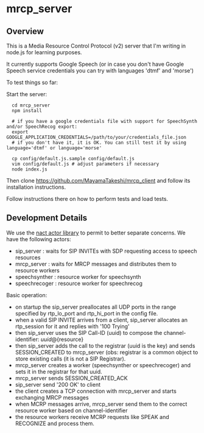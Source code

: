# mrcp_server

## Overview

This is a Media Resource Control Protocol (v2) server that I'm writing in node.js for learning purposes.

It currently supports Google Speech (or in case you don't have Google Speech service credentials you can try with languages 'dtmf' and 'morse')

To test things so far:

Start the server:

```
  cd mrcp_server
  npm install

  # if you have a google credentials file with support for SpeechSynth and/or SpeechRecog export:
  export GOOGLE_APPLICATION_CREDENTIALS=/path/to/your/credentials_file.json
  # if you don't have it, it is OK. You can still test it by using language='dtmf' or language='morse'

  cp config/default.js.sample config/default.js
  vim config/default.js # adjust parameters if necessary
  node index.js
```

Then clone https://github.com/MayamaTakeshi/mrcp_client and follow its installation instructions.

Follow instructions there on how to perform tests and load tests.

## Development Details

We use the [nact actor library](https://nact.io/) to permit to better separate concerns. We have the following actors:
  - sip_server : waits for SIP INVITEs with SDP requesting access to speech resources
  - mrcp_server : waits for MRCP messages and distributes them to resource workers
  - speechsynther : resource worker for speechsynth
  - speechrecoger : resource worker for speechrecog

Basic operation:
  - on startup the sip_server preallocates all UDP ports in the range specified by rtp_lo_port and rtp_hi_port in the config file.
  - when a valid SIP INVITE arrives from a client, sip_server allocates an rtp_session for it and replies with '100 Trying'
  - then sip_server uses the SIP Call-ID (uuid) to compose the channel-identifier: ${uuid}@${resource}
  - then sip_server adds the call to the registrar (uuid is the key) and sends SESSION_CREATED to mrcp_server (obs: registrar is a common object to store existing calls (it is not a SIP Registrar).
  - mrcp_server creates a worker (speechsynther or speechrecoger) and sets it in the registrar for that uuid.
  - mrcp_server sends SESSION_CREATED_ACK
  - sip_server send '200 OK' to client
  - the client creates a TCP connection with mrcp_server and starts exchanging MRCP messages
  - when MCRP messages arrive, mrcp_server send them to the correct resource worker based on channel-identifier
  - the resource workers receive MCRP requests like SPEAK and RECOGNIZE and process them.

